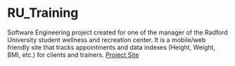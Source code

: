 # RU_Training
Software Engineering project created for one of the manager of the Radford University student wellness and recreation center. It is a mobile/web friendly site that tracks appointments and data indexes (Height, Weight, BMI, etc.)  for clients and trainers.
[Project Site](php.radford.edu/~team02)
